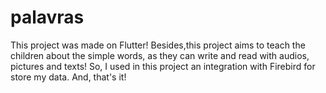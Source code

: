 # palavras

This project was made on Flutter! Besides,this project aims to teach the children about the simple words, as they can write and read with audios, pictures and texts! 
So, I used in this project an integration with Firebird for store my data. 
And, that's it!

